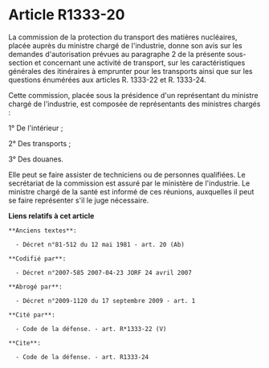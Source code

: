 # Article R1333-20

La commission de la protection du transport des matières nucléaires, placée auprès du ministre chargé de l'industrie, donne
son avis sur les demandes d'autorisation prévues au paragraphe 2 de la présente sous-section et concernant une activité de
transport, sur les caractéristiques générales des itinéraires à emprunter pour les transports ainsi que sur les questions
énumérées aux articles R. 1333-22 et R. 1333-24. 

Cette commission, placée sous la présidence d'un représentant du ministre chargé de l'industrie, est composée de
représentants des ministres chargés : 

1° De l'intérieur ; 

2° Des transports ; 

3° Des douanes. 

Elle peut se faire assister de techniciens ou de personnes qualifiées. Le secrétariat de la commission est assuré par le
ministère de l'industrie. Le ministre chargé de la santé est informé de ces réunions, auxquelles il peut se faire représenter
s'il le juge nécessaire.

**Liens relatifs à cet article**

	**Anciens textes**:

	  - Décret n°81-512 du 12 mai 1981 - art. 20 (Ab)

	**Codifié par**:

	  - Décret n°2007-585 2007-04-23 JORF 24 avril 2007

	**Abrogé par**:

	  - Décret n°2009-1120 du 17 septembre 2009 - art. 1

	**Cité par**:

	  - Code de la défense. - art. R*1333-22 (V)

	**Cite**:

	  - Code de la défense. - art. R1333-24
